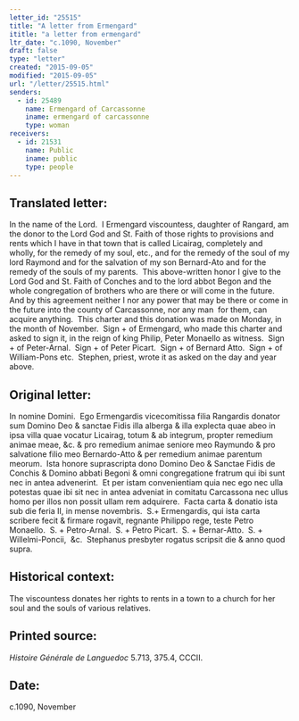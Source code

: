 ```yaml
---
letter_id: "25515"
title: "A letter from Ermengard"
ititle: "a letter from ermengard"
ltr_date: "c.1090, November"
draft: false
type: "letter"
created: "2015-09-05"
modified: "2015-09-05"
url: "/letter/25515.html"
senders:
  - id: 25489
    name: Ermengard of Carcassonne
    iname: ermengard of carcassonne
    type: woman
receivers:
  - id: 21531
    name: Public
    iname: public
    type: people
---
```

<h2> Translated letter:</h2><p>In the name of the Lord.&nbsp; I Ermengard viscountess, daughter of Rangard, am the donor to the Lord God and St. Faith of those rights to provisions and rents which I have in that town that is called Licairag, completely and wholly, for the remedy of my soul, etc., and for the remedy of the soul of my lord Raymond and for the salvation of my son Bernard-Ato and for the remedy of the souls of my parents.&nbsp; This above-written honor I give to the Lord God and St. Faith of Conches and to the lord abbot Begon and the whole congregation of brothers who are there or will come in the future.&nbsp; And by this agreement neither I nor any power that may be there or come in the future into the county of Carcassonne, nor any man&nbsp; for them, can acquire anything.&nbsp; This charter and this donation was made on Monday, in the month of November.&nbsp; Sign + of Ermengard, who made this charter and asked to sign it, in the reign of king Philip, Peter Monaello as witness.&nbsp; Sign + of Peter-Arnal.&nbsp; Sign + of Peter Picart.&nbsp; Sign + of Bernard Atto.&nbsp; Sign + of William-Pons etc.&nbsp; Stephen, priest, wrote it as asked on the day and year above.</p><h2 class="mt-4"> Original letter:</h2><p>In nomine Domini.&nbsp; Ego Ermengardis vicecomitissa filia Rangardis donator sum Domino Deo &amp; sanctae Fidis illa alberga &amp; illa explecta quae abeo in ipsa villa quae vocatur Licairag, totum &amp; ab integrum, propter remedium animae meae, &amp;c. &amp; pro remedium animae seniore meo Raymundo &amp; pro salvatione filio meo Bernardo-Atto &amp; per remedium animae parentum meorum.&nbsp; Ista honore suprascripta dono Domino Deo &amp; Sanctae Fidis de Conchis &amp; Domino abbati Begoni &amp; omni congregatione fratrum qui ibi sunt nec in antea advenerint.&nbsp; Et per istam convenientiam quia nec ego nec ulla potestas quae ibi sit nec in antea adveniat in comitatu Carcassona nec ullus homo per illos non possit ullam rem adquirere.&nbsp; Facta carta &amp; donatio ista sub die feria II, in mense novembris.&nbsp; S.+ Ermengardis, qui ista carta scribere fecit &amp; firmare rogavit, regnante Philippo rege, teste Petro Monaello.&nbsp; S. + Petro-Arnal.&nbsp; S. + Petro Picart.&nbsp; S. + Bernar-Atto.&nbsp; S. + Willelmi-Poncii,&nbsp; &amp;c.&nbsp; Stephanus presbyter rogatus scripsit die &amp; anno quod supra.</p><h2 class="mt-4"> Historical context:</h2><p>The viscountess donates her rights to rents in a town to a church for her soul and the souls of various relatives.</p><h2 class="mt-4"> Printed source:</h2><p><i>Histoire Générale de Languedoc</i> 5.713, 375.4, CCCII.&nbsp;&nbsp;</p><h2 class="mt-4"> Date:</h2>c.1090, November